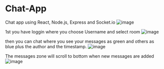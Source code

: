 # Chat-App
Chat app using React, Node.js, Express and Socket.io
![image](https://user-images.githubusercontent.com/84022755/216345935-e23b091b-3aca-4edc-8e74-e860c3cce44b.png)



1st you have loggin where you choose Username and select room
![image](https://user-images.githubusercontent.com/84022755/216344708-56f7864d-ee50-4bba-8a04-3d4ef9f23d2f.png)


then you can chat where you see your messages as green and others as blue plus the author and the timestamp.
![image](https://user-images.githubusercontent.com/84022755/216345343-5aae02c8-6000-4f62-b7db-fd95fb85bf38.png)


The messages zone will scroll to bottom when new messages are added
![image](https://user-images.githubusercontent.com/84022755/216345582-22df5517-1c83-4cb4-b576-640b8904b20e.png)
